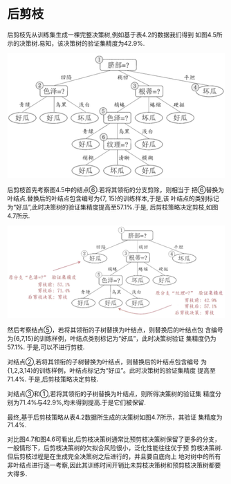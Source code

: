 # 后剪枝

后剪枝先从训练集生成一棵完整决策树,例如基于表4.2的数据我们得到 如图4.5所示的决策树.易知，该决策树的验证集精度为42.9%. 

![&#x56FE; 4.5](../../../.gitbook/assets/image%20%289%29.png)

后剪枝首先考察图4.5中的结点⑥.若将其领衔的分支剪除，则相当于 把⑥替换为叶结点.替换后的叶结点包含编号为{7, 15}的训练样本,于是,该 叶结点的类别标记为“好瓜”,此时决策树的验证集精度提高至57.1%.于是, 后剪枝策略决定剪枝,如图4.7所示. 

![&#x56FE; 4.7](../../../.gitbook/assets/image%20%2821%29.png)

然后考察结点⑤，若将其领衔的子树替换为叶结点，则替换后的叶结点包 含编号为{6,7,15}的训练样例，叶结点类别标记为“好瓜”，此时决策树验证 集精度仍为57.1%. 于是,可以不进行剪枝. 

对结点②,若将其领衔的子树替换为叶结点，则替换后的叶结点包含编号 为{1,2,3,14}的训练样例，叶结点标记为“好瓜”。此时决策树的验证集精度 提高至71.4%. 于是,后剪枝策略决定剪枝. 

对结点③和①,若将其领衔的子树替换为叶结点，则所得决策树的验证集 精度分别为71.4%与42.9%,均未得到提高.于是它们被保留.

最终,基于后剪枝策略从表4.2数据所生成的决策树如图4.7所示，其验证 集精度为71.4%. 

对比图4.7和图4.6可看出,后剪枝决策树通常比预剪枝决策树保留了更多的分支，一般情形下，后剪枝决策树的欠拟合风险很小，泛化性能往往优于预 剪枝决策树.但后剪枝过程是在生成完全决策树之后进行的，并且要自底向上 地对树中的所有非叶结点进行逐一考察,因此其训练时间开销比未剪枝决策树和预剪枝决策树都要大得多.

